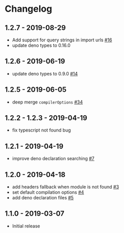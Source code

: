 # Changelog

## 1.2.7 - 2019-08-29

- Add support for query strings in import urls [#16](https://github.com/justjavac/typescript-deno-plugin/pull/16)
- update deno types to 0.16.0

## 1.2.6 - 2019-06-19

- update deno types to 0.9.0 [#14](https://github.com/justjavac/typescript-deno-plugin/pull/14)

## 1.2.5 - 2019-06-05

- deep merge `compilerOptions` [#34](https://github.com/justjavac/vscode-deno/issues/34)

## 1.2.2 - 1.2.3 - 2019-04-19

- fix typescript not found bug

## 1.2.1 - 2019-04-19

- improve deno declaration searching [#7](https://github.com/justjavac/typescript-deno-plugin/pull/7)

## 1.2.0 - 2019-04-18

- add headers fallback when module is not found [#3](https://github.com/justjavac/typescript-deno-plugin/pull/3)
- set default compilation options  [#4](https://github.com/justjavac/typescript-deno-plugin/pull/4)
- add deno declaration files  [#5](https://github.com/justjavac/typescript-deno-plugin/pull/5)

## 1.1.0 - 2019-03-07

- Initial release